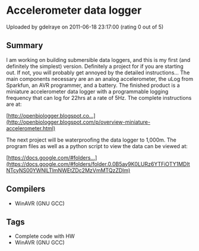 # Accelerometer data logger

Uploaded by gdelraye on 2011-06-18 23:17:00 (rating 0 out of 5)

## Summary

 I am working on building submersible data loggers, and this is my first (and definitely the simplest) version. Definitely a project for if you are starting out. If not, you will probably get annoyed by the detailed instructions... The main components necessary are an an analog accelerometer, the uLog from Sparkfun, an AVR programmer, and a battery. The finished product is a miniature accelerometer data logger with a programmable logging frequency that can log for 22hrs at a rate of 5Hz. The complete instructions are at:


[http://openbiologger.blogspot.co...](http://openbiologger.blogspot.com/p/overview-miniature-accelerometer.html)


 The next project will be waterproofing the data logger to 1,000m. The program files as well as a python script to view the data can be viewed at:


[https://docs.google.com/#folders...](https://docs.google.com/#folders/folder.0.0B5ay9K0LURz6YTFiOTY1MDItNTcyNS00YWNlLTlmNWEtZDc2MzVmMTQzZDlm)

## Compilers

- WinAVR (GNU GCC)

## Tags

- Complete code with HW
- WinAVR (GNU GCC)
